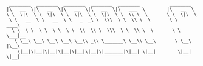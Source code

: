 ```
 ________  ________  ________  ________  ________           ________      
|\   __  \|\   __  \|\   __  \|\   __  \|\   ___  \        |\   __  \     
\ \  \|\  \ \  \|\  \ \  \|\  \ \  \|\  \ \  \\ \  \       \ \  \|\  \    
 \ \   __  \ \   __  \ \   _  _\ \  \\\  \ \  \\ \  \       \ \   ____\   
  \ \  \ \  \ \  \ \  \ \  \\  \\ \  \\\  \ \  \\ \  \       \ \  \___|__ 
   \ \__\ \__\ \__\ \__\ \__\\ _\\ \_______\ \__\\ \__\       \ \__\ |\__\
    \|__|\|__|\|__|\|__|\|__|\|__|\|_______|\|__| \|__|        \|__| \|__|
                                                                          
                                                                          
                                                                          
```
                                                                          
                                                                          
                                                                          
                                                                          
                                                                          
                                                                          

<!--
**aabron/aabron** is a ✨ _special_ ✨ repository because its `README.md` (this file) appears on your GitHub profile.

Here are some ideas to get you started:

- 🔭 I’m currently working on ...
- 🌱 I’m currently learning ...
- 👯 I’m looking to collaborate on ...
- 🤔 I’m looking for help with ...
- 💬 Ask me about ...
- 📫 How to reach me: ...
- 😄 Pronouns: ...
- ⚡ Fun fact: ...
-->
